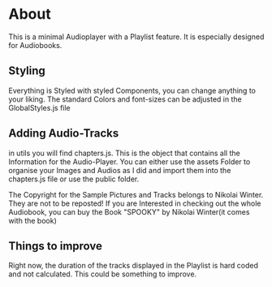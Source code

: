 # About
This is a minimal Audioplayer with a Playlist feature. It is especially designed for Audiobooks.

## Styling

Everything is Styled with styled Components, you can change anything to your liking. 
The standard Colors and font-sizes can be adjusted in the GlobalStyles.js file

## Adding Audio-Tracks

in utils you will find chapters.js. This is the object that contains all the Information for the Audio-Player. 
You can either use the assets Folder to organise your Images and Audios as I did and import them into the chapters.js file
or use the public folder. 

The Copyright for the Sample Pictures and Tracks belongs to Nikolai Winter. They are not to be reposted! 
If you are Interested in checking out the whole Audiobook, you can buy the Book "SPOOKY" by Nikolai Winter(it comes with the book)

## Things to improve

Right now, the duration of the tracks displayed in the Playlist is hard coded and not calculated. This could be something to improve.



